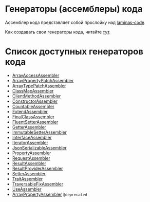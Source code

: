 # Генераторы (ассемблеры) кода

Ассемблер кода представляет собой прослойку над [laminas-code](https://github.com/laminas/laminas-code).

Как создавать свои генераторы кода, читайте [тут](https://github.com/phpro/soap-client/blob/master/docs/code-generation/assemblers.md#creating-your-own-assembler).

# Список доступных генераторов кода

- [ArrayAccessAssembler](assemblers/ArrayAccessAssembler.md)
- [ArrayPropertyPatchAssembler](assemblers/ArrayPropertyPatchAssembler.md)
- [ArrayTypePatchAssembler](assemblers/ArrayTypePatchAssembler.md)
- [ClassMapAssembler](assemblers/ClassMapAssembler.md)
- [ClientMethodAssembler](assemblers/ClientMethodAssembler.md)
- [ConstructorAssembler](assemblers/ConstructorAssembler.md)
- [CountableAssembler](assemblers/CountableAssembler.md)
- [ExtendAssembler](assemblers/ExtendAssembler.md)
- [FinalClassAssembler](assemblers/FinalClassAssembler.md)
- [FluentSetterAssembler](assemblers/FluentSetterAssembler.md)
- [GetterAssembler](assemblers/GetterAssembler.md)
- [ImmutableSetterAssembler](assemblers/ImmutableSetterAssembler.md)
- [InterfaceAssembler](assemblers/InterfaceAssembler.md)
- [IteratorAssembler](assemblers/IteratorAssembler.md)
- [JsonSerializableAssembler](assemblers/JsonSerializableAssembler.md)
- [PropertyAssembler](assemblers/PropertyAssembler.md)
- [RequestAssembler](assemblers/RequestAssembler.md)
- [ResultAssembler](assemblers/ResultAssembler.md)
- [ResultProviderAssembler](assemblers/ResultProviderAssembler.md)
- [SetterAssembler](assemblers/SetterAssembler.md)
- [TraitAssembler](assemblers/TraitAssembler.md)
- [TraversableFixAssembler](assemblers/TraversableFixAssembler.md)
- [UseAssembler](assemblers/UseAssembler.md)
- [ArrayPropertyAssembler](assemblers/ArrayPropertyAssembler.md) `@deprecated`